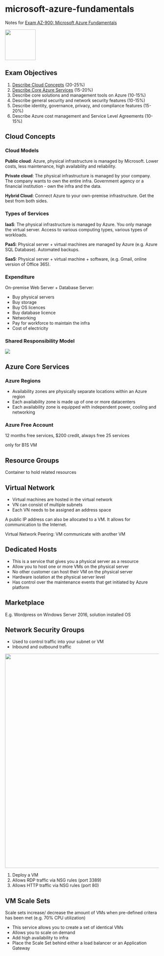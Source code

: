 # microsoft-azure-fundamentals
Notes for [Exam AZ-900: Microsoft Azure Fundamentals](https://query.prod.cms.rt.microsoft.com/cms/api/am/binary/RE3WzVA)

<img src=https://docs.microsoft.com/en-us/media/learn/certification/badges/microsoft-certified-fundamentals-badge.svg width=100>

## Exam Objectives

1. [Describe Cloud Concepts](#cloud-concepts) (20-25%)
2. [Describe Core Azure Services](#azure-core-services) (15-20%)
3. Describe core solutions and management tools on Azure (10-15%)
4. Describe general security and network security features (10-15%)
5. Describe identity, governance, privacy, and compliance features (15-20%)
6. Describe Azure cost management and Service Level Agreements (10-15%)


## Cloud Concepts

### Cloud Models

**Public cloud**: Azure, physical infrastructure is managed by Microsoft. Lower costs, less maintenance, high availability and reliability.

**Private cloud**: The physical infrastructure is managed by your company. The company wants to own the entire infra. Government agency or a financial institution - own the infra and the data.

**Hybrid Cloud**: Connect Azure to your own-premise infrastructure. Get the best from both sides.

### Types of Services

**IaaS**: The physical infrastructure is managed by Azure. You only manage the virtual server. Access to various computing types, various types of workloads.

**PaaS**: Physical server + virtual machines are managed by Azure (e.g. Azure SQL Database). Automated backups.

**SaaS**: Physical server + virtual machine + software, (e.g. Gmail, online version of Office 365).

### Expenditure

On-premise Web Server + Database Server:
* Buy physical servers
* Buy storage
* Buy OS licences
* Buy database licence
* Networking
* Pay for workforce to maintain the infra
* Cost of electricity

### Shared Responsibility Model

<img src=https://satalyst.com/wp-content/uploads/2021/02/Azure-shared-responsibility-model.png>


## Azure Core Services

### Azure Regions

* Availability zones are physically separate locations within an Azure region
* Each availability zone is made up of one or more datacenters
* Each availability zone is equipped with independent power, cooling and networking

### Azure Free Account

12 months free services, $200 credit, always free 25 services

only for B1S VM

## Resource Groups

Container to hold related resources

## Virtual Network

* Virtual machines are hosted in the virtual network
* VN can consist of multiple subnets
* Each VN needs to be assigned an address space

A public IP address can also be allocated to a VM. It allows for communication to the Internet.

Virtual Network Peering: VM communicate with another VM

## Dedicated Hosts

* This is a service that gives you a physical server as a resource
* Allow you to host one or more VMs on the physical server
* No other customer can host their VM on the physical server
* Hardware isolation at the physical server level
* Has control over the maintenance events that get initiated by Azure platform

## Marketplace

E.g. Wordpress on Windows Server 2016, solution installed OS

## Network Security Groups

* Used to control traffic into your subnet or VM
* Inbound and outbound traffic

<img src=https://docs.microsoft.com/en-us/azure/bastion/media/bastion-nsg/figure-1.png width=700>

1. Deploy a VM
2. Allows RDP traffic via NSG rules (port 3389)
3. Allows HTTP traffic via NSG rules (port 80)

## VM Scale Sets

Scale sets increase/ decrease the amount of VMs when pre-defined critera has been met (e.g. 70% CPU utilization)

* This service allows you to create a set of identical VMs
* Allows you to scale on demand
* Add high availability to infra
* Place the Scale Set behind either a load balancer or an Application Gateway










